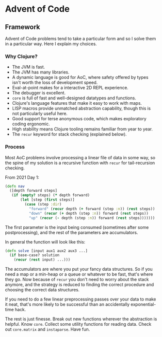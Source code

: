 # Advent of Code

## Framework

Advent of Code problems tend to take a particular form and so I solve them in a particular way. Here I explain my choices.

### Why Clojure?

- The JVM is fast.
- The JVM has many libraries.
- A dynamic language is good for AoC, where safety offered by types isn't worth the loss of development speed.
- Eval-at-point makes for a interactive 2D REPL experience.
- The debugger is excellent.
- `core` is full of fast and well-designed datatypes and functions.
- Clojure's language features that make it easy to work with maps.
- LISP macros provide unmatched abstraction capability, though this is not particularly useful here.
- Good support for terse anonymous code, which makes exploratory coding ergonomic.
- High stability means Clojure tooling remains familiar from year to year.
- The `recur` keyword for stack checking (explained below).

### Process

Most AoC problems involve processing a linear file of data in some way, so the spine of my solution is a recursive
function with `recur` for tail-recursion checking.

From 2021 Day 1:
```clojure
(defn nav
  ([depth forward steps]
   (if (empty? steps) (* depth forward)
       (let [step (first steps)]
         (case (step :dir)
           "forward" (recur depth (+ forward (step :n)) (rest steps))
           "down" (recur (+ depth (step :n)) forward (rest steps))
           "up" (recur (- depth (step :n)) forward (rest steps)))))))
```

The first parameter is the input being consumed (sometimes after some postprocessing), and the rest of the parameters
are accumulators.

In general the function will look like this:
```clojure
(defn solve [input aux1 aux2 aux3 ...]
  (if base-case? solution
    (recur (rest input) ...)))
```

The accumulators are where you put your fancy data structures. So if you need a map or a min-heap or a queue or whatever
to be fast, that's where they go. Now because of `recur` you don't need to worry about the stack anymore, and the
strategy is reduced to finding the correct procedure and choosing the correct data structures.

If you need to do a few linear preprocessing passes over your data to make it neat, that's more likely to be successful
than an accidentally exponential-time hack.

The rest is just finesse. Break out new functions wherever the abstraction is helpful. Know `core`. Collect some utility
functions for reading data. Check out `core.matrix` and `instaparse`. Have fun.

